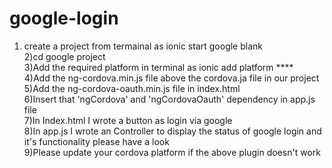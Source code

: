 # google-login
1) create a project from termainal as ionic start google blank <br/>
2)cd google project <br/>
3)Add the required platform in terminal as ionic add platform **** <br/>
4)Add the ng-cordova.min.js file above the cordova.ja file in our project <br/>
5)Add the ng-cordova-oauth.min.js file in index.html <br/>
6)Insert that 'ngCordova' and 'ngCordovaOauth' dependency in app.js file <br/>
7)In Index.html I wrote a button as login via google <br/>
8)In app.js I wrote an Controller to display the status of google login and it's functionality please have a look <br/>
9)Please update your cordova platform if the above plugin doesn't work


